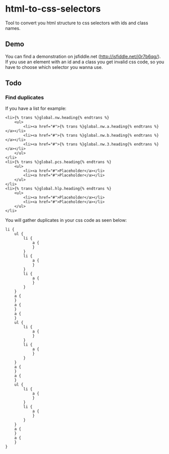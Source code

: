 # html-to-css-selectors
Tool to convert you html structure to css selectors with ids and class names.

## Demo
You can find a demonstration on jsfiddle.net (http://jsfiddle.net/j0r7b6qg/). If
you use an element with an id and a class you get invalid css code, so you have
to choose which selector you wanna use.

## Todo
### Find duplicates
If you have a list for example:
```
<li>{% trans %}global.nw.heading{% endtrans %}
    <ul>
        <li><a href="#">{% trans %}global.nw.a.heading{% endtrans %}</a></li>
        <li><a href="#">{% trans %}global.nw.b.heading{% endtrans %}</a></li>
        <li><a href="#">{% trans %}global.nw.3.heading{% endtrans %}</a></li>
    </ul>
</li>
<li>{% trans %}global.pcs.heading{% endtrans %}
    <ul>
        <li><a href="#">Placeholder</a></li>
        <li><a href="#">Placeholder</a></li>
    </ul>
</li>
<li>{% trans %}global.hlp.heading{% endtrans %}
    <ul>
        <li><a href="#">Placeholder</a></li>
        <li><a href="#">Placeholder</a></li>
    </ul>
</li>
```

You will gather duplicates in your css code as seen below:
```
li {
    ul {
        li {
            a {
            }
        }
        li {
            a {
            }
        }
        li {
            a {
            }
        }
    }
    a {
    }
    a {
    }
    a {
    }
    ul {
        li {
            a {
            }
        }
        li {
            a {
            }
        }
    }
    a {
    }
    a {
    }
    ul {
        li {
            a {
            }
        }
        li {
            a {
            }
        }
    }
    a {
    }
    a {
    }
}
```
